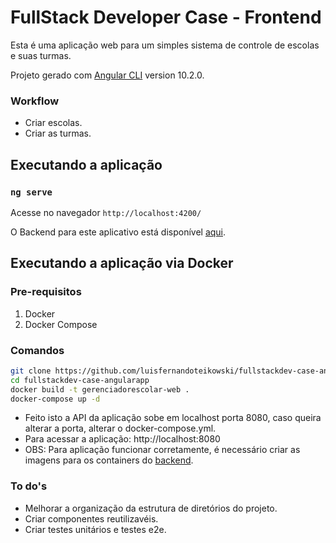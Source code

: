<h1> FullStack Developer Case - Frontend</h1>

Esta é uma aplicação web para um simples sistema de controle de escolas e suas turmas.

Projeto gerado com [Angular CLI](https://github.com/angular/angular-cli) version 10.2.0.

### Workflow

- Criar escolas.
- Criar as turmas.

## Executando a aplicação

### `ng serve`

Acesse no navegador `http://localhost:4200/`

O Backend para este aplicativo está disponível [aqui](https://github.com/luisfernandoteikowski/fullstackdev-case).

## Executando a aplicação via Docker

### Pre-requisitos

1. Docker
2. Docker Compose

### Comandos

```sh
git clone https://github.com/luisfernandoteikowski/fullstackdev-case-angularapp
cd fullstackdev-case-angularapp
docker build -t gerenciadorescolar-web .
docker-compose up -d
```

- Feito isto a API da aplicação sobe em localhost porta 8080, caso queira alterar a porta, alterar o docker-compose.yml.
- Para acessar a aplicação: http://localhost:8080
- OBS: Para aplicação funcionar corretamente, é necessário criar as imagens para os containers do [backend](https://github.com/luisfernandoteikowski/fullstackdev-case).

### To do's

- Melhorar a organização da estrutura de diretórios do projeto.
- Criar componentes reutilizavéis.
- Criar testes unitários e testes e2e.

